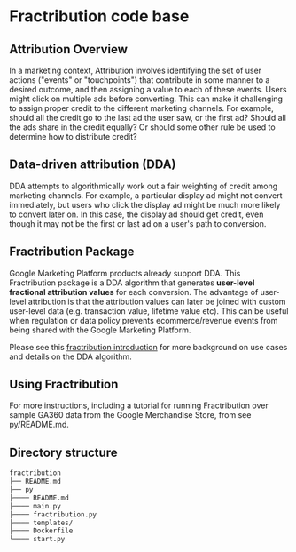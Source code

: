 # Fractribution code base

## Attribution Overview

In a marketing context, Attribution involves identifying the set of user actions
("events" or "touchpoints") that contribute in some manner to a desired outcome,
and then assigning a value to each of these events. Users might click on
multiple ads before converting. This can make it challenging to assign proper
credit to the different marketing channels. For example, should all the credit
go to the last ad the user saw, or the first ad? Should all the ads share in the
credit equally? Or should some other rule be used to determine how to distribute
credit?

## Data-driven attribution (DDA)

DDA attempts to algorithmically work out a fair weighting of credit among
marketing channels. For example, a particular display ad might not convert
immediately, but users who click the display ad might be much more likely to
convert later on. In this case, the display ad should get credit, even though
it may not be the first or last ad on a user's path to conversion.

## Fractribution Package

Google Marketing Platform products already support DDA. This Fractribution
package is a DDA algorithm that generates **user-level fractional attribution
values** for each conversion. The advantage of user-level attribution is that
the attribution values can later be joined with custom user-level data (e.g.
transaction value, lifetime value etc). This can be useful when regulation or
data policy prevents ecommerce/revenue events from being shared with the Google
Marketing Platform.

Please see this
[fractribution introduction](https://storage.cloud.google.com/fractribution-external-share/fractribution-introduction.pdf)
for more background on use cases and details on the DDA algorithm.

## Using Fractribution

For more instructions, including a tutorial for running Fractribution over
sample GA360 data from the Google Merchandise Store, from see py/README.md.

## Directory structure

```bash
fractribution
├── README.md
├── py
├──── README.md
├──── main.py
├──── fractribution.py
├──── templates/
├──── Dockerfile
└──── start.py
```
